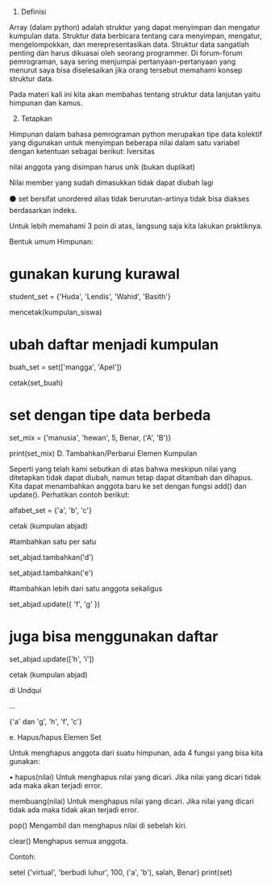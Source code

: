 1. Definisi

Array (dalam python) adalah struktur yang dapat menyimpan dan mengatur kumpulan data. Struktur data berbicara tentang cara menyimpan, mengatur, mengelompokkan, dan merepresentasikan data. Struktur data sangatlah penting dan harus dikuasai oleh seorang programmer. Di forum-forum pemrograman, saya sering menjumpai pertanyaan-pertanyaan yang menurut saya bisa diselesaikan jika orang tersebut memahami konsep struktur data.

Pada materi kali ini kita akan membahas tentang struktur data lanjutan yaitu himpunan dan kamus.

2. Tetapkan

Himpunan dalam bahasa pemrograman python merupakan tipe data kolektif yang digunakan untuk menyimpan beberapa nilai dalam satu variabel dengan ketentuan sebagai berikut: Iversitas

nilai anggota yang disimpan harus unik (bukan duplikat)

Nilai member yang sudah dimasukkan tidak dapat diubah lagi

⚫ set bersifat unordered alias tidak berurutan-artinya tidak bisa diakses berdasarkan indeks.

Untuk lebih memahami 3 poin di atas, langsung saja kita lakukan praktiknya.

Bentuk umum Himpunan:

# gunakan kurung kurawal

student_set = {'Huda', 'Lendis', 'Wahid', 'Basith'}

mencetak(kumpulan_siswa)

# ubah daftar menjadi kumpulan

buah_set = set(['mangga', 'Apel'])

cetak(set_buah)

# set dengan tipe data berbeda

set_mix = {'manusia', 'hewan', 5, Benar, ('A', 'B')}

print(set_mix)
D. Tambahkan/Perbarui Elemen Kumpulan

Seperti yang telah kami sebutkan di atas bahwa meskipun nilai yang ditetapkan tidak dapat diubah, namun tetap dapat ditambah dan dihapus. Kita dapat menambahkan anggota baru ke set dengan fungsi add() dan update(). Perhatikan contoh berikut:

alfabet_set = {'a', 'b', 'c'}

cetak (kumpulan abjad)

#tambahkan satu per satu

set_abjad.tambahkan('d')

set_abjad.tambahkan('e')

#tambahkan lebih dari satu anggota sekaligus

set_abjad.update({ 'f', 'g' })

# juga bisa menggunakan daftar

set_abjad.update(['h', 'i'])

cetak (kumpulan abjad)

di Undqui

...

{'a' dan 'g', 'h', 'f', 'c'}

e. Hapus/hapus Elemen Set

Untuk menghapus anggota dari suatu himpunan, ada 4 fungsi yang bisa kita gunakan:

• hapus(nilai) Untuk menghapus nilai yang dicari. Jika nilai yang dicari tidak ada maka akan terjadi error.

membuang(nilai) Untuk menghapus nilai yang dicari. Jika nilai yang dicari tidak ada maka tidak akan terjadi error.

pop() Mengambil dan menghapus nilai di sebelah kiri.

clear() Menghapus semua anggota.

Contoh:

setel {'virtual', 'berbudi luhur', 100, ('a', 'b'), salah, Benar} print(set)